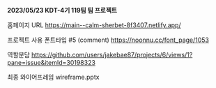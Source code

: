 **2023/05/23 KDT-4기 119팀 팀 프로젝트**

홈페이지 URL https://main--calm-sherbet-8f3407.netlify.app/

프로젝트 사용 폰트타입 #5 (comment) https://noonnu.cc/font_page/1053

역할분담 https://github.com/users/jakebae87/projects/6/views/1?pane=issue&itemId=30198323

최종 와이어프레임 wireframe.pptx
